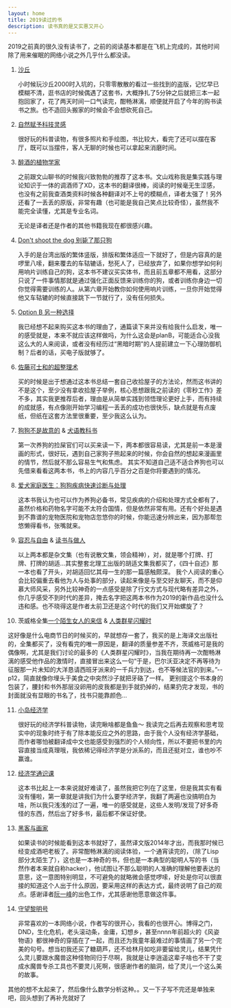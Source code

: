 ```yaml
---
layout: home
title: 2019读过的书
description: 读书真的是又实惠又开心
---
```


2019之前真的很久没有读书了，之前的阅读基本都是在飞机上完成的，其他时间除了用来催眠的网络小说之外几乎什么都没读。

1. [沙丘](https://book.douban.com/subject/26836970/)

   小时候玩沙丘2000时入坑的，只零零散散的看过一些找到的盗版，记忆早已模糊不清，逛书店的时候偶遇了这套书，大概挣扎了5分钟之后就把三本一起抱回家了，花了两天时间一口气读完，酣畅淋漓，顺便就开启了今年的购书读书之旅。也不造回头搬家的时候会不会想砍死自己。

2. [自然赋予科技灵感](https://book.douban.com/subject/27110281/)  

   很好玩的科普读物，有很多照片和手绘图，书比较大，看完了还可以摆在客厅，既可以当摆件，客人无聊的时候也可以拿起来消磨时间。

3. [醉酒的植物学家](https://book.douban.com/subject/26936484/)

   之前跟文山聊书的时候我兴致勃勃的推荐了这本书。文山戏称我是集实践与理论知识于一体的调酒师了XD，这本书的翻译很棒，阅读的时候毫无生涩感，也没有之前我查酒类资料时候各种翻译对不上号的模糊点，译者太强了！另外还看了一丢丢的原版，非常有趣（也可能是我自己笑点比较奇怪），虽然我不能完全读懂，尤其是专业名词。

   无论是译者还是作者的其他书籍我现在都很感兴趣。

4. [Don't shoot the dog 别毙了那只狗](https://book.douban.com/subject/3670287/)   

   入手的是台湾出版的繁体竖版，排版和繁体适应一下就好了，但是内容真的是啰里八嗦，翻来覆去的车轱辘话，愁死人了，已经放弃了，如果你想学如何利用响片训练自己的狗，这本书不建议买实体书，而且前五章都不用看，这部分只说了一件事情那就是通过强化正面反馈来训练你的狗，或者训练你身边一切你觉得需要训练的人。从第六章开始教你如何使用响片训练，一旦你开始觉得他又车轱辘的时候直接跳下一节就行了，没有任何损失。

5. [Option B 另一种选择](https://book.douban.com/subject/27102701/)   

   我已经想不起来购买这本书的理由了，通篇读下来并没有给我什么启发，唯一的感受就是，本来不就应该这样做吗，为什么这会是planB，可能适合心没我这么大的人来阅读，或者没有经历过“黑暗时期”的人提前建立一下心理防御机制？后者的话，买电子版就够了。

6. [佐藤可士和的超整理术](https://book.douban.com/subject/3682204/)   

   买的时候是出于想通过这本书总结一套自己收拾屋子的方法论，然而这书讲的不是这个，至少没有拿收拾屋子举例，核心思想跟我之前读的《零秒工作》差不多，其实我更推荐后者，理由是从简单实践到领悟理论更好上手，而有持续的成就感，有点像刚开始学习编程一丢丢的成功也很快乐，缺点就是有点废纸，但纸在这套方法里很重要，至少我这么认为。

7. [狗狗不是故意的](https://book.douban.com/subject/26869277/) & [犬语教科书](https://book.douban.com/subject/26043766/)  

   第一次养狗的捡屎官们可以买来读一下，两本都很容易读，尤其是前一本是漫画的形式，很好玩，遇到自己家狗子熊起来的时候，你会自然的想起来漫画里的情节，然后就不那么容易生气和焦虑。
   其实不知道自己适不适合养狗也可以先借来看看这两本书，书上的内容几乎百分之百是你将要遇到的情况。

8. [爱犬家庭医生：狗狗疾病快速诊断与处理](https://book.douban.com/subject/30761209/)

   这本书我认为也可以作为养狗必备书，常见疾病的介绍和处理方式全都有了，虽然价格和药物名字可能不太符合国情，但是依然非常有用。还有个好处是遇到不靠谱的宠物医院和宠物店忽悠你的时候，你能迅速分辨出来，因为那帮忽悠懒得看书，张嘴就来。

9. [容忍与自由](https://book.douban.com/subject/26674343/) & [读书与做人](https://book.douban.com/subject/26968231/)

   以上两本都是杂文集（也有说散文集，领会精神），对，就是哪个打牌、打牌、打牌的胡适...其实整套北理工出版的胡适文集我都买了，《四十自述》那一本也看了开头，对胡适回忆其母一生的那一篇感触颇深。 我个人阅读的重心会比较偏重去看他为人与处事的部分，读起来像是与至交好友聊天，而不是仰慕大师风采，另外比较神奇的一点感受是除了行文方式与现代略有差异之外，你几乎感受不到时代的差异，掩去名字把这两本书作为2019的新作品也没什么违和感。也不晓得这是作者太前卫还是这个时代的我们又开始螺旋了？

10. 茨威格全集[一个陌生女人的来信](https://book.douban.com/subject/2154960/) & [人类群星闪耀时](https://book.douban.com/subject/27092641/)

   这好像是什么电商节日的时候买的，早就想存一套了，我买的是上海译文出版社的，全集都买了，没有看完的唯一原因是，翻译的质量参差不齐，茨威格可是我的偶像啊，尤其是我们讨论的最多的《人类群星闪耀时》，当我在期待再一次酣畅淋漓的感受他作品的激情时，直接冒出来这么一句“于是，巴尔沃亚决定不再等待为征服那一片未知的大洋恳请西班牙派来的一千兵力到达，也不等候法官的到来。”--p12，简直就像你埋头于美食之中突然沙子就把牙硌了一样。
   更别提这个书本身的包装了，腰封和书外那层没卵用的皮我都是到手就扔掉的，结果扔完才发现，书的封面就没有显眼的书名了，找书只能靠颜色...

11. [小岛经济学](https://book.douban.com/subject/26897464/)    

    很好玩的经济学科普读物，读完瞅啥都是鱼鱼～ 我读完之后再去观察和思考现实中的现象时终于有了除本能反应之外的思路，由于我个人没有经济学基础，而作者哪怕被翻译成中文也能感受到强烈的个人倾向性，所以不要把书里的内容直接当成真理哦，我依稀记得经济学是分派系的，而且还挺对立，谁也吵不赢谁。

12. [经济学通识课](https://book.douban.com/subject/27104764/)

    这本书比起上一本来说就好难读了，虽然我把它列在了这里，但是我其实有看没有懂啦，第一章就是讲我们为什么要学经济学，我翻了两遍也没搞明白为啥，所以我只浅浅的过了一遍，唯一的感受就是，这些人发明/发现了好多奇怪的东西，然后出了好多书，最后都不保证好使。

13. [黑客与画家](https://book.douban.com/subject/25910539/)

    如果读书的时候能看到这本书就好了，虽然译文版2014年才出，而我那时候已经变成酒吧老板了。非常酣畅淋漓的阅读体验，一个通宵读完的，（除了Lisp部分太陌生了），这也是一本神奇的书，但也是一本典型的聪明人写的书（当然作者本来就自称hacker），他试图让不那么聪明的人准确的理解他要表达的意思，这一意图特别明显，不可避免的就略微会感觉啰嗦，好处是你可以很直接的知道这个人出于什么原因，要采用这样的表达方式，最终说明了自己的观点。感谢译者[阮一峰](http://www.ruanyifeng.com/home.html)的出色工作，尤其感谢他愿意做这件事。

14. [守望黎明号](https://book.qidian.com/info/3065119)

    非常喜欢的一本网络小说，作者写的很开心，我看的也很开心。博得之门，DND，生化危机，老头滚动条，金庸，幻想乡，甚至nnnn年前超火的《风姿物语》都很神奇的穿插在了一起，而且还为我童年最难过的事情画了另一个完美的句号。想当初我还买了糖葫芦，还不给林月如吃非要留给灵儿，结果凭什么灵儿要跟水魔兽这种怪物同归于尽啊，我就是让李逍遥这辈子啥也不干了变成水魔兽专杀工具也不要灵儿死啊，很感谢作者的脑洞，给了灵儿一个这么美的故事。



其他的想不太起来了，然后像什么数学分析这种。。又一下子写不完还是单独来吧，回头想到了再补充就好了
